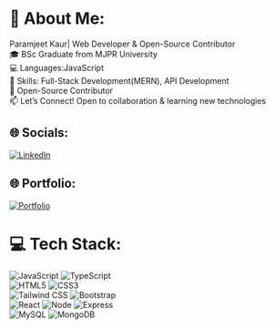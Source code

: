 # 💫 About Me:
Paramjeet Kaur| Web Developer & Open-Source Contributor
<br>🎓 BSc Graduate from MJPR University
<br>💻 Languages:JavaScript
<br>🚀 Skills: Full-Stack Development(MERN), API Development
<br>🌟 Open-Source Contributor
<br>📫 Let’s Connect! Open to collaboration & learning new technologies


## 🌐 Socials:
[![LinkedIn](https://img.shields.io/badge/LinkedIn-%230077B5.svg?logo=linkedin&logoColor=white)](https://www.linkedin.com/in/paramjeet-kaur-64252b2b0) 

## 🌐 Portfolio:
[![Portfolio](https://img.shields.io/badge/portfolio-%230077B5.svg?logo=linkedin&logoColor=white)](https://portfolio-nine-self-69.vercel.app/) 

# 💻 Tech Stack:
![JavaScript](https://img.shields.io/badge/javascript-%23323330.svg?style=for-the-badge&logo=javascript&logoColor=%23F7DF1E) ![TypeScript](https://img.shields.io/badge/typescript-%2320232a.svg?style=for-the-badge&logo=typescript&logoColor=%2361DAFB)<br>
![HTML5](https://img.shields.io/badge/html5-%23E34F26.svg?style=for-the-badge&logo=html5&logoColor=white)
![CSS3](https://img.shields.io/badge/css3-%23E34F26.svg?style=for-the-badge&logo=css3&logoColor=white) <br>
![Tailwind CSS](https://img.shields.io/badge/tailwind-%23E34F26.svg?style=for-the-badge&logo=tailwind&logoColor=white)
![Bootstrap](https://img.shields.io/badge/bootstrap-%23E34F26.svg?style=for-the-badge&logo=bootstrap&logoColor=white) <br>
![React](https://img.shields.io/badge/react-%2320232a.svg?style=for-the-badge&logo=react&logoColor=%2361DAFB)
![Node](https://img.shields.io/badge/node-%2320232a.svg?style=for-the-badge&logo=node&logoColor=%2361DAFB)
![Express](https://img.shields.io/badge/express-%2320232a.svg?style=for-the-badge&logo=express&logoColor=%2361DAFB) <br>
![MySQL](https://img.shields.io/badge/mysql-4479A1.svg?style=for-the-badge&logo=mysql&logoColor=white)
![MongoDB](https://img.shields.io/badge/mongodb-%2320232a.svg?style=for-the-badge&logo=mongodb&logoColor=%2361DAFB)<br>


